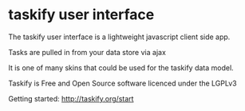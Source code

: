 taskify user interface
======================

The taskify user interface is a lightweight javascript client side app.

Tasks are pulled in from your data store via ajax

It is one of many skins that could be used for the taskify data model.

Taskify is Free and Open Source software licenced under the LGPLv3

Getting started: http://taskify.org/start
